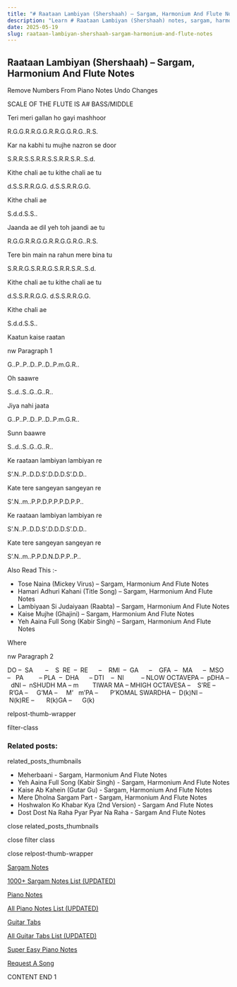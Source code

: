```yaml
---
title: "# Raataan Lambiyan (Shershaah) – Sargam, Harmonium And Flute Notes"
description: "Learn # Raataan Lambiyan (Shershaah) notes, sargam, harmonium notations and flute notes. Easy step-by-step tutorial for beginners."
date: 2025-05-19
slug: raataan-lambiyan-shershaah-sargam-harmonium-and-flute-notes
---
```


## Raataan Lambiyan (Shershaah) – Sargam, Harmonium And Flute Notes

Remove Numbers From Piano Notes
Undo Changes

SCALE OF THE FLUTE IS A# BASS/MIDDLE

Teri meri gallan ho gayi mashhoor

R.G.G.R.R.G.G.R.R.G.G.R.G..R.S.

Kar na kabhi tu mujhe nazron se door

S.R.R.S.S.R.R.S.S.R.R.S.R..S.d.

Kithe chali ae tu kithe chali ae tu

d.S.S.R.R.G.G. d.S.S.R.R.G.G.

Kithe chali ae

S.d.d.S.S..

Jaanda ae dil yeh toh jaandi ae tu

R.G.G.R.R.G.G.R.R.G.G.R.G..R.S.

Tere bin main na rahun mere bina tu

S.R.R.G.S.R.R.G.S.R.R.S.R..S.d.

Kithe chali ae tu kithe chali ae tu

d.S.S.R.R.G.G. d.S.S.R.R.G.G.

Kithe chali ae

S.d.d.S.S..

Kaatun kaise raatan

nw Paragraph 1

G..P..P..D..P..D..P.m.G.R..

Oh saawre

S..d..S..G..G..R..

Jiya nahi jaata

G..P..P..D..P..D..P.m.G.R..

Sunn baawre

S..d..S..G..G..R..

Ke raataan lambiyan lambiyan re

S’.N..P..D.D.S’.D.D.D.S’.D.D..

Kate tere sangeyan sangeyan re

S’.N..m..P.P.D.P.P.P.D.P.P..

Ke raataan lambiyan lambiyan re

S’.N..P..D.D.S’.D.D.D.S’.D.D..

Kate tere sangeyan sangeyan re

S’.N..m..P.P.D.N.D.P.P..P..

Also Read This :-

* Tose Naina (Mickey Virus) – Sargam, Harmonium And Flute Notes
* Hamari Adhuri Kahani (Title Song) – Sargam, Harmonium And Flute Notes
* Lambiyaan Si Judaiyaan (Raabta) – Sargam, Harmonium And Flute Notes
* Kaise Mujhe (Ghajini) – Sargam, Harmonium And Flute Notes
* Yeh Aaina Full Song (Kabir Singh) – Sargam, Harmonium And Flute Notes

Where

nw Paragraph 2

DO –  SA       –    S  RE  –  RE      –    RMI  –  GA      –    GFA  –   MA      –  MSO  –   PA         – PLA  –  DHA      – DTI    –  NI          – NLOW OCTAVEPA –  pDHA –  dNI –  nSHUDH MA – m        TIWAR MA – MHIGH OCTAVESA –    S’RE –     R’GA –     G’MA –     M’   m’PA –       P’KOMAL SWARDHA –  D(k)NI –       N(k)RE –       R(k)GA –      G(k)

relpost-thumb-wrapper

filter-class

### Related posts:

related_posts_thumbnails

* Meherbaani - Sargam, Harmonium And Flute Notes
* Yeh Aaina Full Song (Kabir Singh) - Sargam, Harmonium And Flute Notes
* Kaise Ab Kahein (Gutar Gu) - Sargam, Harmonium And Flute Notes
* Mere Dholna Sargam Part - Sargam, Harmonium And Flute Notes
* Hoshwalon Ko Khabar Kya (2nd Version) - Sargam And Flute Notes
* Dost Dost Na Raha Pyar Pyar Na Raha - Sargam And Flute Notes

close related_posts_thumbnails

close filter class

close relpost-thumb-wrapper

[Sargam Notes](/sargam-notes.html)

[1000+ Sargam Notes List (UPDATED)](/all-songs-list-sargam-notes.html)

[Piano Notes](/piano-notes.html)

[All Piano Notes List (UPDATED)](/all-songs-list-piano-notes.html)

[Guitar Tabs](/guitar-tabs.html)

[All Guitar Tabs List (UPDATED)](/all-songs-list-guitar-tabs.html)

[Super Easy Piano Notes](https://studywall.in/)

[Request A Song](/request-a-song.html)

CONTENT END 1

